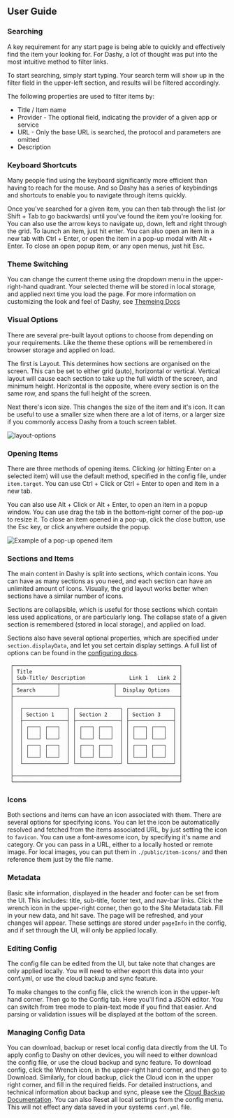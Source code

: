 
## User Guide

### Searching

A key requirement for any start page is being able to quickly and effectively find the item your looking for. For Dashy, a lot of thought was put into the most intuitive method to filter links.

To start searching, simply start typing. Your search term will show up in the filter field in the upper-left section, and results will be filtered accordingly.

The following properties are used to filter items by:
- Title / Item name
- Provider - The optional field, indicating the provider of a given app or service
- URL - Only the base URL is searched, the protocol and parameters are omitted
- Description

### Keyboard Shortcuts

Many people find using the keyboard significantly more efficient than having to reach for the mouse. And so Dashy has a series of keybindings and shortcuts to enable you to navigate through items quickly.

Once you've searched for a given item, you can then tab through the list (or Shift + Tab to go backwards) until you've found the item you're looking for. You can also use the arrow keys to navigate up, down, left and right through the grid. To launch an item, just hit enter. You can also open an item in a new tab with Ctrl + Enter, or open the item in a pop-up modal with Alt + Enter. To close an open popup item, or any open menus, just hit Esc.

### Theme Switching

You can change the current theme using the dropdown menu in the upper-right-hand quadrant. Your selected theme will be stored in local storage, and applied next time you load the page. For more information on customizing the look and feel of Dashy, see [Themeing Docs](/docs/theming.md)

### Visual Options

There are several pre-built layout options to choose from depending on your requirements. Like the theme these options will be remembered in browser storage and applied on load.

The first is Layout. This determines how sections are organised on the screen. This can be set to either grid (auto), horizontal or vertical. Vertical layout will cause each section to take up the full width of the screen, and minimum height. Horizontal is the opposite, where every section is on the same row, and spans the full height of the screen.

Next there's icon size. This changes the size of the item and it's icon. It can be useful to use a smaller size when there are a lot of items, or a larger size if you commonly access Dashy from a touch screen tablet.

![layout-options](https://i.ibb.co/NnzF82t/available-layout-options.png)

### Opening Items

There are three methods of opening items. Clicking (or hitting Enter on a selected item) will use the default method, specified in the config file, under `item.target`. You can use Ctrl + Click or Ctrl + Enter to open and item in a new tab. 

You can also use Alt + Click or Alt + Enter, to open an item in a popup window. You can use drag the tab in the bottom-right corner of the pop-up to resize it. To close an item opened in a pop-up, click the close button, use the Esc key, or click anywhere outside the popup.

![Example of a pop-up opened item](https://i.ibb.co/zSnznFF/dashy-popup.png)

### Sections and Items

The main content in Dashy is split into sections, which contain icons. You can have as many sections as you need, and each section can have an unlimited amount of icons. Visually, the grid layout works better when sections have a similar number of icons.

Sections are collapsible, which is useful for those sections which contain less used applications, or are particularly long. The collapse state of a given section is remembered (stored in local storage), and applied on load.

Sections also have several optional properties, which are specified under `section.displayData`, and let you set certain display settings. A full list of options can be found in the [configuring docs](/docs/configuring.md).


```
 ┌─────────────────────────────────────────────────────┐
 │ Title                                               │
 │ Sub-Title/ Description              Link 1   Link 2 │
 ├──────────────┬─────────────────┬────────────────────┤
 │ Search       │                 │  Display Options   │
 ├──────────────┘                 └────────────────────┤
 │                                                     │
 │  ┌──────────────┐ ┌──────────────┐ ┌──────────────┐ │
 │  │ Section 1    │ │ Section 2    │ │ Section 3    │ │
 │  ├──────────────┤ ├──────────────┤ ├──────────────┤ │
 │  │ ┌───┐ ┌───┐  │ │ ┌───┐ ┌───┐  │ │ ┌───┐ ┌───┐  │ │
 │  │ │   │ │   │  │ │ │   │ │   │  │ │ │   │ │   │  │ │
 │  │ └───┘ └───┘  │ │ └───┘ └───┘  │ │ └───┘ └───┘  │ │
 │  │ ┌───┐ ┌───┐  │ │ ┌───┐ ┌───┐  │ │ ┌───┐ ┌───┐  │ │
 │  │ │   │ │   │  │ │ │   │ │   │  │ │ │   │ │   │  │ │
 │  │ └───┘ └───┘  │ │ └───┘ └───┘  │ │ └───┘ └───┘  │ │
 │  └──────────────┘ └──────────────┘ └──────────────┘ │
 │                                                     │
 ├─────────────────────────────────────────────────────┤
 └─────────────────────────────────────────────────────┘
```

### Icons

Both sections and items can have an icon associated with them. There are several options for specifying icons. You can let the icon be automatically resolved and fetched from the items associated URL, by just setting the icon to `favicon`. You can use a font-awesome icon, by specifying it's name and category. Or you can pass in a URL, either to a locally hosted or remote image. For local images, you can put them in `./public/item-icons/` and then reference them just by the file name.

### Metadata

Basic site information, displayed in the header and footer can be set from the UI. This includes: title, sub-title, footer text, and nav-bar links. Click the wrench icon in the upper-right corner, then go to the Site Metadata tab. Fill in your new data, and hit save. The page will be refreshed, and your changes will appear. These settings are stored under `pageInfo` in the config, and if set through the UI, will only be applied locally.

### Editing Config

The config file can be edited from the UI, but take note that changes are only applied locally. You will need to either export this data into your conf.yml, or use the cloud backup and sync feature.

To make changes to the config file, click the wrench icon in the upper-left hand corner. Then go to the Config tab. Here you'll find a JSON editor. You can switch from tree mode to plain-text mode if you find that easier. And parsing or validation issues will be displayed at the bottom of the screen. 

### Managing Config Data

You can download, backup or reset local config data directly from the UI. To apply config to Dashy on other devices, you will need to either download the config file, or use the cloud backup and sync feature. To download config, click the Wrench icon, in the upper-right hand corner, and then go to Download. Similarly, for cloud backup, click the Cloud icon in the upper right corner, and fill in the required fields. For detailed instructions, and technical information about backup and sync, please see the [Cloud Backup Documentation](/docs/backup-restore.md). You can also Reset all local settings from the config menu. This will not effect any data saved in your systems `conf.yml` file.


